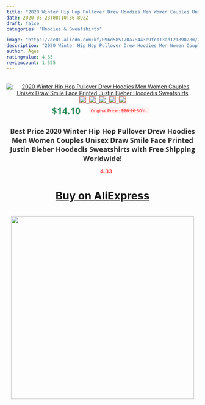 ```yaml
---
title: "2020 Winter Hip Hop Pullover Drew Hoodies Men Women Couples Unisex Draw Smile Face Printed Justin Bieber Hoodedis Sweatshirts"
date: 2020-05-23T08:10:36.892Z
draft: false
categories: "Hoodies & Sweatshirts"

image: "https://ae01.alicdn.com/kf/H96d585170a78443e9fc113ad12189828m/2020-Winter-Hip-Hop-Pullover-Drew-Hoodies-Men-Women-Couples-Unisex-Draw-Smile-Face-Printed-Justin.jpg"
description: "2020 Winter Hip Hop Pullover Drew Hoodies Men Women Couples Unisex Draw Smile Face Printed Justin Bieber Hoodedis Sweatshirts"
author: Agus
ratingvalue: 4.33
reviewcount: 1.555
---
```

<br>
<div style="text-align: center;">
<a href="https://s.click.aliexpress.com/e/_9jQRH3" target="_blank" rel="nofollow noopener noreferrer"><img alt="2020 Winter Hip Hop Pullover Drew Hoodies Men Women Couples Unisex Draw Smile Face Printed Justin Bieber Hoodedis Sweatshirts" class="magnifier-image" src="https://ae01.alicdn.com/kf/H96d585170a78443e9fc113ad12189828m/2020-Winter-Hip-Hop-Pullover-Drew-Hoodies-Men-Women-Couples-Unisex-Draw-Smile-Face-Printed-Justin.jpg_640x640.jpg">
<br>
<img style="border:1px solid salmon" src="https://ae01.alicdn.com/kf/H96d585170a78443e9fc113ad12189828m/2020-Winter-Hip-Hop-Pullover-Drew-Hoodies-Men-Women-Couples-Unisex-Draw-Smile-Face-Printed-Justin.jpg_120x120.jpg">&nbsp;&nbsp;<img style="border:1px solid salmon" src="https://ae01.alicdn.com/kf/H0c34a864b7624b268331db7edfc5ef9fD/2020-Winter-Hip-Hop-Pullover-Drew-Hoodies-Men-Women-Couples-Unisex-Draw-Smile-Face-Printed-Justin.jpg_120x120.jpg">&nbsp;&nbsp;<img style="border:1px solid salmon" src="https://ae01.alicdn.com/kf/H1d4c735b564648f79423be943bad837c0/2020-Winter-Hip-Hop-Pullover-Drew-Hoodies-Men-Women-Couples-Unisex-Draw-Smile-Face-Printed-Justin.jpg_120x120.jpg">&nbsp;&nbsp;<img style="border:1px solid salmon" src="https://ae01.alicdn.com/kf/Haf642d91d68e43e9b9b3057531d5c9720/2020-Winter-Hip-Hop-Pullover-Drew-Hoodies-Men-Women-Couples-Unisex-Draw-Smile-Face-Printed-Justin.jpg_120x120.jpg">&nbsp;&nbsp;<img style="border:1px solid salmon" src="https://ae01.alicdn.com/kf/H5c9ae4472b204cd2bbebfed0bbfd98422/2020-Winter-Hip-Hop-Pullover-Drew-Hoodies-Men-Women-Couples-Unisex-Draw-Smile-Face-Printed-Justin.jpg_120x120.jpg"></a></div><br0>
<div style="text-align: center;"><span style="background-color: white; border: 0px; box-sizing: border-box; color: seagreen; display: inline-block; font-family: &quot;open sans&quot; , &quot;arial&quot; , &quot;helvetica&quot; , sans-serif , &quot;heiti&quot;; font-size: 24px; font-stretch: inherit; font-weight: 700; line-height: inherit; margin: 0px 10px 0px 0px; padding: 0px; vertical-align: middle;">$14.10 </span>
<span style="background: rgb(255 , 241 , 241); border-radius: 3px; border: 0px; box-sizing: border-box; color: #ff4747; display: inline-block; font-family: inherit; font-size: 12px; font-stretch: inherit; font-style: inherit; font-variant: inherit; font-weight: 600; line-height: inherit; margin: 0px; padding: 2px 5px; transform: scale(0.9); vertical-align: middle;">Original Price : <b style="text-decoration: line-through;">$28.20 </b> 50%&nbsp;&nbsp;</span></div>
<h1 style="color: #333333; display: inline-block; font-family: &quot;open sans&quot; , &quot;arial&quot; , &quot;helvetica&quot; , sans-serif , &quot;heiti&quot;; font-size: 18px; font-stretch: inherit; font-weight: 700; text-align: center;">Best Price 2020 Winter Hip Hop Pullover Drew Hoodies Men Women Couples Unisex Draw Smile Face Printed Justin Bieber Hoodedis Sweatshirts with Free Shipping Worldwide!</h1>
<div style="color: #ff4747; text-align: center;">
<img src="https://4.bp.blogspot.com/-M0ZcTcb-5uY/XleCXlxnR4I/AAAAAAAAAEc/OrjgMkXV1oMQFaCRZj5HQwOCBcu3w1FegCPcBGAYYCw/s1600/star.png" style="height: 15px;">&nbsp;<b>4.33</b></div>
<div class="button_cont" align="center"><a class="buynow_a" href="https://s.click.aliexpress.com/e/_9jQRH3" target="_blank" rel="nofollow noopener noreferrer"><H1>Buy on AliExpress</H1></a></div><br>
<div class="separator" style="clear: both; text-align: center;">
<img src="https://lh3.googleusercontent.com/-pTy5HemUv9M/XlePHvY0dAI/AAAAAAAAAE4/0nX5iRUoIWY8eMW9Dpxeirr157OZliDIgCLcBGAsYHQ/s1600/badge.gif" width="480">
</div>
